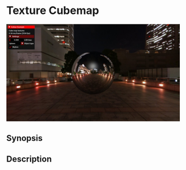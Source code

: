 # Texture Cubemap

<img src="../../screenshots/texturecubemap.jpg" height="256px">

## Synopsis


## Description
